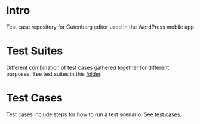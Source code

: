 # Intro

Test case repository for Gutenberg editor used in the WordPress mobile app

# Test Suites

Different combination of test cases gathered together for different purposes. See test suites in this [folder](test-suites).

# Test Cases

Test cases include steps for how to run a test scenario. See [test cases](/test-cases).
